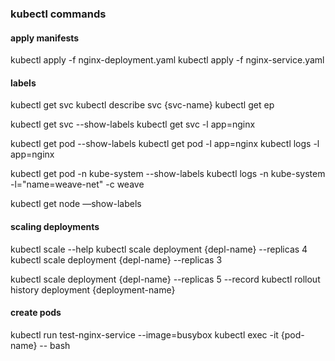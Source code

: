 ### kubectl commands

#### apply manifests

kubectl apply -f nginx-deployment.yaml
kubectl apply -f nginx-service.yaml

#### labels

kubectl get svc
kubectl describe svc {svc-name}
kubectl get ep

kubectl get svc --show-labels
kubectl get svc -l app=nginx 

kubectl get pod --show-labels
kubectl get pod -l app=nginx
kubectl logs -l app=nginx

kubectl get pod -n kube-system --show-labels
kubectl logs -n kube-system -l="name=weave-net" -c weave

kubectl get node —show-labels


#### scaling deployments

kubectl scale --help
kubectl scale deployment {depl-name} --replicas 4
kubectl scale deployment {depl-name} --replicas 3

kubectl scale deployment {depl-name} --replicas 5 --record
kubectl rollout history deployment {deployment-name}


#### create pods

kubectl run test-nginx-service --image=busybox
kubectl exec -it {pod-name} -- bash